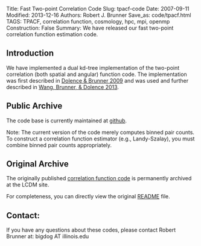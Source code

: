 Title: Fast Two-point Correlation Code
Slug: tpacf-code
Date: 2007-09-11
Modified: 2013-12-16
Authors: Robert J. Brunner
Save_as: code/tpacf.html
TAGS: TPACF, correlation function, cosmology, hpc, mpi, openmp
Construction: False
Summary: We have released our fast two-point correlation function estimation code.

## Introduction

We have implemented a dual kd-tree implementation of the two-point
correlation (both spatial and angular) function code. The implementation
was first described in [Dolence & Brunner
2009](http://www.linuxclustersinstitute.org/conferences/archive/2008/PDF/Dolence_98279.pdf) 
and was used and further described in [Wang, Brunner, & Dolence
2013](http://adsabs.harvard.edu/cgi-bin/bib_query?arXiv:1303.2432).

## Public Archive

The code base is currently maintained at [github](https://github.com/ProfessorBrunner/tpacf).

Note: The current version of the code merely computes binned pair
counts. To construct a correlation function estimator (e.g.,
Landy-Szalay), you must combine binned pair counts appropriately.

## Original Archive

The originally published [correlation function
code](/static/tpacf/CorrCode.tar.gz) is permanently archived at the LCDM site.

For completeness, you can directly view the original [README](/static/tpacf/README-TPACF) file.

## Contact:

If you have any questions about these codes, please contact Robert
Brunner at: bigdog AT illinois.edu
